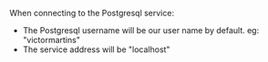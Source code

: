 When connecting to the Postgresql service:
- The Postgresql username will be our user name by default. eg: "victormartins"
- The service address will be "localhost"
